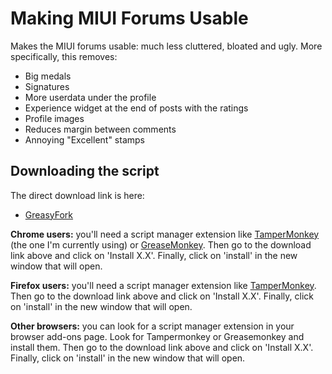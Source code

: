 # Making MIUI Forums Usable

Makes the MIUI forums usable: much less cluttered, bloated and ugly. More specifically, this removes:
* Big medals
* Signatures
* More userdata under the profile
* Experience widget at the end of posts with the ratings
* Profile images
* Reduces margin between comments
* Annoying "Excellent" stamps

## Downloading the script
The direct download link is here:

* [GreasyFork](https://greasyfork.org/en/scripts/376119-making-miui-forums-usable)

**Chrome users:** you'll need a script manager extension like [TamperMonkey](https://addons.mozilla.org/en-US/firefox/addon/tampermonkey/) (the one I'm currently using) or [GreaseMonkey](https://addons.mozilla.org/en-US/firefox/addon/greasemonkey/). Then go to the download link above and click on 'Install X.X'. Finally, click on 'install' in the new window that will open.

**Firefox users:** you'll need a script manager extension like [TamperMonkey](https://chrome.google.com/webstore/detail/tampermonkey/dhdgffkkebhmkfjojejmpbldmpobfkfo?hl=en). Then go to the download link above and click on 'Install X.X'. Finally, click on 'install' in the new window that will open.

**Other browsers:** you can look for a script manager extension in your browser add-ons page. Look for Tampermonkey or Greasemonkey and install them. Then go to the download link above and click on 'Install X.X'. Finally, click on 'install' in the new window that will open.
